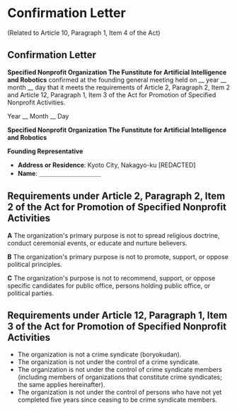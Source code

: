 # Confirmation Letter

(Related to Article 10, Paragraph 1, Item 4 of the Act)

## Confirmation Letter

**Specified Nonprofit Organization The Funstitute for Artificial Intelligence and Robotics** confirmed at the founding general meeting held on __ year __ month __ day that it meets the requirements of Article 2, Paragraph 2, Item 2 and Article 12, Paragraph 1, Item 3 of the Act for Promotion of Specified Nonprofit Activities.

Year __ Month __ Day

**Specified Nonprofit Organization The Funstitute for Artificial Intelligence and Robotics**

**Founding Representative**
- **Address or Residence**: Kyoto City, Nakagyo-ku [REDACTED]
- **Name**: ＿＿＿＿＿＿＿＿＿＿

## Requirements under Article 2, Paragraph 2, Item 2 of the Act for Promotion of Specified Nonprofit Activities

**A** The organization's primary purpose is not to spread religious doctrine, conduct ceremonial events, or educate and nurture believers.

**B** The organization's primary purpose is not to promote, support, or oppose political principles.

**C** The organization's purpose is not to recommend, support, or oppose specific candidates for public office, persons holding public office, or political parties.

## Requirements under Article 12, Paragraph 1, Item 3 of the Act for Promotion of Specified Nonprofit Activities

- The organization is not a crime syndicate (boryokudan).
- The organization is not under the control of a crime syndicate.
- The organization is not under the control of crime syndicate members (including members of organizations that constitute crime syndicates; the same applies hereinafter).
- The organization is not under the control of persons who have not yet completed five years since ceasing to be crime syndicate members.